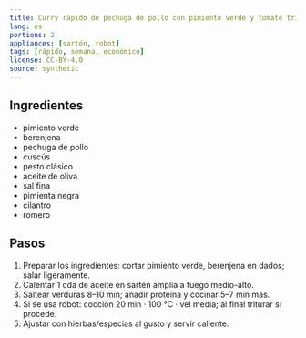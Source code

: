 ```yaml
---
title: Curry rápido de pechuga de pollo con pimiento verde y tomate triturado
lang: es
portions: 2
appliances: [sartén, robot]
tags: [rápido, semana, económico]
license: CC-BY-4.0
source: synthetic
---
```

## Ingredientes
- pimiento verde
- berenjena
- pechuga de pollo
- cuscús
- pesto clásico
- aceite de oliva
- sal fina
- pimienta negra
- cilantro
- romero

## Pasos
1. Preparar los ingredientes: cortar pimiento verde, berenjena en dados; salar ligeramente.
2. Calentar 1 cda de aceite en sartén amplia a fuego medio-alto.
3. Saltear verduras 8–10 min; añadir proteína y cocinar 5–7 min más.
4. Si se usa robot: cocción 20 min · 100 °C · vel media; al final triturar si procede.
5. Ajustar con hierbas/especias al gusto y servir caliente.

